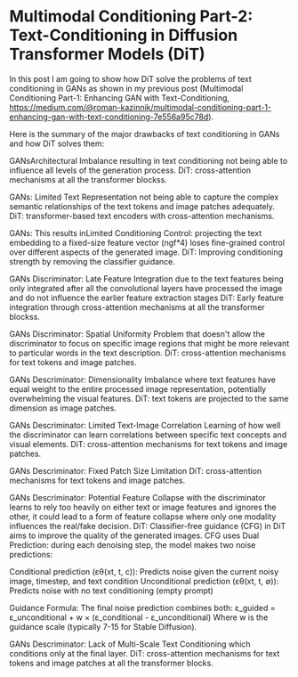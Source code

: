 # Multimodal Conditioning Part-2: Text-Conditioning in Diffusion Transformer Models (DiT)

In this post I am going to show how DiT solve the problems of text conditioning in GANs as shown in my previous post (Multimodal Conditioning Part-1: Enhancing GAN with Text-Conditioning, https://medium.com/@roman-kazinnik/multimodal-conditioning-part-1-enhancing-gan-with-text-conditioning-7e556a95c78d).

Here is the summary of the major drawbacks of text conditioning in GANs and how DiT solves them:


GANsArchitectural Imbalance resulting in text conditioning not being able to influence all levels of the generation process. 
DiT:  cross-attention mechanisms at all the transformer blockss.

GANs: Limited Text Representation not being able to capture the complex semantic relationships of the text tokens and image patches adequately. 
DiT:  transformer-based text encoders with cross-attention mechanisms.

GANs: This results inLimited Conditioning Control:  projecting the text embedding to a fixed-size feature vector (ngf*4) loses fine-grained control over different aspects of the generated image. 
DiT: Improving conditioning strength by removing the classifier guidance.

GANs Discriminator: Late Feature Integration due to the text features being only integrated after all the convolutional layers have processed the image and do not influence the earlier feature extraction stages
DiT:  Early feature integration through cross-attention mechanisms at all the transformer blockss.


GANs Discriminator: Spatial Uniformity Problem that doesn't allow the discriminator to focus on specific image regions that might be more relevant to particular words in the text description.
DiT: cross-attention mechanisms for text tokens and image patches.

GANs Descriminator: Dimensionality Imbalance where text features have equal weight to the entire processed image representation, potentially overwhelming the visual features.
DiT: text tokens are projected to the same dimension as image patches.

GANs Descriminator: Limited Text-Image Correlation Learning of how well the discriminator can learn correlations between specific text concepts and visual elements.
DiT: cross-attention mechanisms for text tokens and image patches.

GANs Descriminator: Fixed Patch Size Limitation
DiT: cross-attention mechanisms for text tokens and image patches.

GANs Descriminator: Potential Feature Collapse with the discriminator learns to rely too heavily on either text or image features and ignores the other, it could lead to a form of feature collapse where only one modality influences the real/fake decision.
DiT:  Classifier-free guidance (CFG) in DiT aims to improve the quality of the generated images.
CFG uses Dual Prediction: during each denoising step, the model makes two noise predictions:

Conditional prediction (εθ(xt, t, c)): Predicts noise given the current noisy image, timestep, and text condition
Unconditional prediction (εθ(xt, t, ∅)): Predicts noise with no text conditioning (empty prompt)

Guidance Formula: The final noise prediction combines both:
ε_guided = ε_unconditional + w × (ε_conditional - ε_unconditional)
Where w is the guidance scale (typically 7-15 for Stable Diffusion).


GANs Descriminator: Lack of Multi-Scale Text Conditioning which conditions only at the final layer.
DiT: cross-attention mechanisms for text tokens and image patches at all the transformer blocks.

